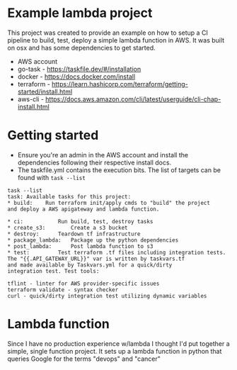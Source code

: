 # Example lambda project

This project was created to provide an example on how to setup a CI pipeline to build, test, deploy a simple lambda function in AWS. It was built on osx and has some dependencies to get started.
* AWS account
* go-task - https://taskfile.dev/#/installation
* docker - https://docs.docker.com/install
* terraform - https://learn.hashicorp.com/terraform/getting-started/install.html
* aws-cli - https://docs.aws.amazon.com/cli/latest/userguide/cli-chap-install.html 

# Getting started
* Ensure you're an admin in the AWS account and install the dependencies following their respective install docs.
* The taskfile.yml contains the execution bits. The list of targets can be found with `task --list`
```
task --list
task: Available tasks for this project:
* build: 	Run terraform init/apply cmds to "build" the project
and deploy a AWS apigateway and lambda function.

* ci: 			Run build, test, destroy tasks
* create_s3: 		Create a s3 bucket
* destroy: 		Teardown tf infrastructure
* package_lambda: 	Package up the python dependencies
* post_lambda: 		Post lambda function to s3
* test: 		Test terraform .tf files including integration tests.
The "{{.API_GATEWAY_URL}}" var is written by taskvars.tf
and made available by Taskvars.yml for a quick/dirty
integration test. Test tools:

tflint - linter for AWS provider-specific issues
terraform validate - syntax checker
curl - quick/dirty integration test utilizing dynamic variables
```

# Lambda function
Since I have no production experience w/lambda I thought I'd put together a simple, single function project. It sets up a lambda function in python that queries Google for the terms "devops" and "cancer"

